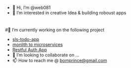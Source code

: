 - 👋 Hi, I’m @web081
- 👀 I’m interested in creative Idea & building roboust apps
#
#🌱 I’m currently working on the following project 
-   [sls-todo-app](https://github.com/web081/sls-todo-app)
-   [monlith to microservices](https://github.com/web081/monlith-app-to-microservices)
-   [Restful Auth App](https://github.com/web081/restapi-auth-app)
- 💞️ I’m looking to collaborate on ...
- 📫 How to reach me @ bomprince@gmail.com

<!---
web081/web081 is a ✨ special ✨ repository because its `README.md` (this file) appears on your GitHub profile.
You can click the Preview link to take a look at your changes.
--->

